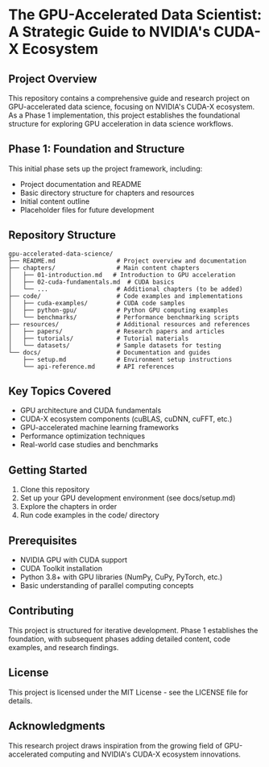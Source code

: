 # The GPU-Accelerated Data Scientist: A Strategic Guide to NVIDIA's CUDA-X Ecosystem

## Project Overview

This repository contains a comprehensive guide and research project on GPU-accelerated data science, focusing on NVIDIA's CUDA-X ecosystem. As a Phase 1 implementation, this project establishes the foundational structure for exploring GPU acceleration in data science workflows.

## Phase 1: Foundation and Structure

This initial phase sets up the project framework, including:

- Project documentation and README
- Basic directory structure for chapters and resources
- Initial content outline
- Placeholder files for future development

## Repository Structure

```
gpu-accelerated-data-science/
├── README.md                 # Project overview and documentation
├── chapters/                 # Main content chapters
│   ├── 01-introduction.md   # Introduction to GPU acceleration
│   ├── 02-cuda-fundamentals.md  # CUDA basics
│   └── ...                   # Additional chapters (to be added)
├── code/                     # Code examples and implementations
│   ├── cuda-examples/        # CUDA code samples
│   ├── python-gpu/           # Python GPU computing examples
│   └── benchmarks/           # Performance benchmarking scripts
├── resources/                # Additional resources and references
│   ├── papers/               # Research papers and articles
│   ├── tutorials/            # Tutorial materials
│   └── datasets/             # Sample datasets for testing
└── docs/                     # Documentation and guides
    ├── setup.md              # Environment setup instructions
    └── api-reference.md      # API references
```

## Key Topics Covered

- GPU architecture and CUDA fundamentals
- CUDA-X ecosystem components (cuBLAS, cuDNN, cuFFT, etc.)
- GPU-accelerated machine learning frameworks
- Performance optimization techniques
- Real-world case studies and benchmarks

## Getting Started

1. Clone this repository
2. Set up your GPU development environment (see docs/setup.md)
3. Explore the chapters in order
4. Run code examples in the code/ directory

## Prerequisites

- NVIDIA GPU with CUDA support
- CUDA Toolkit installation
- Python 3.8+ with GPU libraries (NumPy, CuPy, PyTorch, etc.)
- Basic understanding of parallel computing concepts

## Contributing

This project is structured for iterative development. Phase 1 establishes the foundation, with subsequent phases adding detailed content, code examples, and research findings.

## License

This project is licensed under the MIT License - see the LICENSE file for details.

## Acknowledgments

This research project draws inspiration from the growing field of GPU-accelerated computing and NVIDIA's CUDA-X ecosystem innovations.